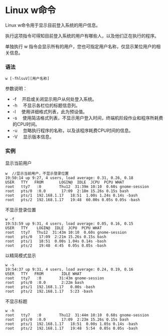 # Linux w命令

Linux w命令用于显示目前登入系统的用户信息。

执行这项指令可得知目前登入系统的用户有哪些人，以及他们正在执行的程序。

单独执行 w 指令会显示所有的用户，您也可指定用户名称，仅显示某位用户的相关信息。

### 语法

    w [-fhlsuV][用户名称]

参数说明：

- -f 　开启或关闭显示用户从何处登入系统。
- -h 　不显示各栏位的标题信息列。
- -l 　使用详细格式列表，此为预设值。
- -s 　使用简洁格式列表，不显示用户登入时间，终端机阶段作业和程序所耗费的CPU时间。
- -u 　忽略执行程序的名称，以及该程序耗费CPU时间的信息。
- -V 　显示版本信息。

### 实例

显示当前用户

    w  //显示当前用户，不显示登录位置
    19:50:14 up 9:27, 4 users, load average: 0.31, 0.26, 0.18
    USER   TTY   FROM       LOGIN@  IDLE  JCPU  PCPU WHAT
    root   tty7   :0        Thu12  31:39m 10:10  0.60s gnome-session
    root   pts/0  :0.0       17:09  2:18m 15.26s 0.15s bash
    root   pts/1  192.168.1.17   18:51  1.00s 1.24s 0.14s -bash
    root   pts/2  192.168.1.17   19:48  60.00s 0.05s 0.05s -bash
    

不显示登录位置

    w -f
    19:53:59 up 9:31, 4 users, load average: 0.05, 0.16, 0.15
    USER   TTY    LOGIN@  IDLE  JCPU  PCPU WHAT
    root   tty7   Thu12  31:43m 10:10  0.60s gnome-session
    root   pts/0   17:09  2:21m 15.26s 0.15s bash
    root   pts/1   18:51  0.00s 1.04s 0.14s -bash
    root   pts/2   19:48  4:45  0.05s 0.05s -bash
    

以精简模式显示

    w -s
    19:54:37 up 9:31, 4 users, load average: 0.24, 0.19, 0.16
    USER   TTY   FROM        IDLE WHAT
    root   tty7   :0        31:43m gnome-session
    root   pts/0  :0.0       2:22m bash
    root   pts/1  192.168.1.17   0.00s -bash
    root   pts/2  192.168.1.17   5:23 -bash
    

不显示标题

    w -h
    root   tty7   :0        Thu12  31:44m 10:10  0.60s gnome-session
    root   pts/0  :0.0       17:09  2:23m 15.26s 0.15s bash
    root   pts/1  192.168.1.17   18:51  0.00s 1.05s 0.14s -bash
    root   pts/2  192.168.1.17   19:48  5:54  0.05s 0.05s -bash
    